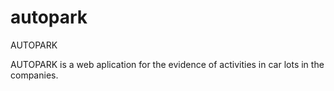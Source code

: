 # autopark
AUTOPARK 

 AUTOPARK is a web aplication for the evidence of activities in car lots in the companies.
